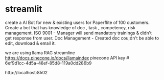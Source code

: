 # streamlit

create a AI Bot for new & existing users for Paperflite of 100 customers.
Create a bot that has knowledge of doc , task , competency, risk management.
ISO 9001 - Manager will send mandatory trainings & didn't get response from user.
Doc Management - Created doc cou;dn't be able to edit, download & email it.

we are using llama RAG streamline
https://docs.pinecone.io/docs/llamaindex
pinecone API key # 	
6ef9d1cc-4d5a-48ef-85d8-119a0dd286b9


http://localhost:8502
